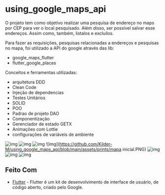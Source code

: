 # using_google_maps_api


O projeto tem como objetivo realizar uma pesquisa de endereço no maps por CEP para ver o local pesquisado. Além disso, ser possível salvar esse endereços. Assim como, também, listalos e excluílos.

Para fazer as requisições, pesquisas relacionadas a endereços e pesquisas no mapa, foi utilizado a API do google através das lib:

- google_maps_flutter
- flutter_google_places



Conceitos e ferramentas utilizadas:

- arquitetura DDD
- Clean Code
- Injeção de dependencias
- Testes Unitários
- SOLID
- POO
- Padrao de projeto DAO
- Componentização
- Gerenciador de estado GETX
- Animações com Lottie
- configurações de variáveis de ambiente


![img](https://github.com/Kilder-M/using_google_maps_api/blob/main/assets/prints/lista_endereços.PNG)
![img](https://github.com/Kilder-M/using_google_maps_api/blob/main/assets/prints/dialog_excluir.PNG)
![img](https://github.com/Kilder-M/using_google_maps_api/blob/main/assets/prints/endereço_excluído_com_sucesso.PNG)
![img](https://github.com/Kilder-M/using_google_maps_api/blob/main/assets/prints/mapa inicial.PNG)
![img](https://github.com/Kilder-M/using_google_maps_api/blob/main/assets/prints/pesquisa.PNG)
![img](https://github.com/Kilder-M/using_google_maps_api/blob/main/assets/prints/buttom_container.PNG)
![img](https://github.com/Kilder-M/using_google_maps_api/blob/main/assets/prints/Endereço%20salvo.png)

## Feito Com

* [Flutter](https://flutter.dev/) - Flutter é um kit de desenvolvimento de interface de usuário, de código aberto, criado pelo Google.
